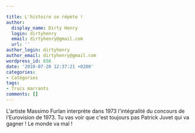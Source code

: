 ```yaml
---

title: L'histoire se répète !
author:
  display_name: Dirty Henry
  login: dirtyhenry
  email: dirtyhenry@gmail.com
  url: ''
author_login: dirtyhenry
author_email: dirtyhenry@gmail.com
wordpress_id: 656
date: '2010-07-20 12:37:21 +0200'
categories:
- Catégories
tags:
- Trucs marrants
comments: []
---
```

L'artiste Massimo Furlan interprète dans 1973 l'intégralité du concours de l'Eurovision de 1973. Tu vas voir que c'est toujours pas Patrick Juvet qui va gagner ! Le monde va mal !
